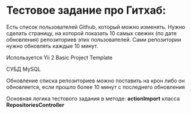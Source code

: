 <h1>Тестовое задание про Гитхаб:</h1>

<p>Есть список пользователей Github, который можно изменять. Нужно сделать страницу, на которой показать 10 самых свежих (по дате обновления) репозиториев этих пользователей. Сами репозитории нужно обновлять каждые 10 минут.</p>

<p>Используется Yii 2 Basic Project Template</p>

<p>СУБД MySQL</p>

<p>Обновление списка репозиториев можно поставить на крон либо он обновляется, если прошло более 10 минут с последнего обновления</p>

<p>Основная логика тестового задания в методе: <b>actionImport</b> класса <b>RepositoriesController</b></p>


